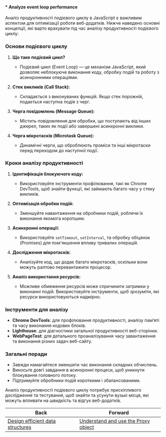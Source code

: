 #### * Analyze event loop performance

Аналіз продуктивності подієвого циклу в JavaScript є важливим аспектом для оптимізації роботи веб-додатків. Нижче наведено основні концепції, які варто врахувати під час аналізу продуктивності подієвого циклу:

### Основи подієвого циклу

1. **Що таке подієвий цикл?**
   - Подієвий цикл (Event Loop) — це механізм JavaScript, який дозволяє неблокуюче виконання коду, обробку подій та роботу з асинхронними операціями.

2. **Стек викликів (Call Stack):**
   - Складається з виконуваних функцій. Якщо стек порожній, подається наступна подія з черг.

3. **Черга повідомлень (Message Queue):**
   - Містить повідомлення для обробки, що поступають від інших джерел, таких як події або завершені асинхронні виклики.

4. **Черга мікротасків (Microtask Queue):**
   - Динамічні черги, що оброблюють проміси та інші мікротаски перед переходом до наступної події.

### Кроки аналізу продуктивності

1. **Ідентифікація блокуючого коду:**
   - Використовуйте інструменти профілювання, такі як Chrome DevTools, щоб знайти функції, які займають багато часу у стеку викликів.

2. **Оптимізація обробки подій:**
   - Зменшуйте навантаження на обробники подій, роблячи їх виконання якомога коротшим.

3. **Асинхронні операції:**
   - Використовуйте `setTimeout`, `setInterval`, та обробку обіцянок (Promises) для пом'якшення впливу тривалих операцій.

4. **Дослідження мікротасків:**
   - Аналізуйте код, що додає багато мікротасків, оскільки вони можуть раптово перевантажити процесор.

5. **Аналіз використання ресурсів:**
   - Можливе обмеження ресурсів може спричинити затримки у виконанні подій. Використовуйте інструменти, щоб зрозуміти, які ресурси використовуються надмірно.

### Інструменти для аналізу

- **Chrome DevTools**: для профілювання продуктивності, аналізу пам’яті та часу виконання кодових блоків.
- **Lighthouse**: для діагностики загальної продуктивності веб-сторінки.
- **WebPageTest**: для детального проаналізування часу завантаження та виконання різних задач веб-сайту.

### Загальні поради

- Завжди намагайтеся зменшити час виконання складних обчислень.
- Виносьте довгі завдання в асинхронні процеси, щоб уникнути блокування головного потоку.
- Підтримуйте обробники подій короткими і збалансованими.

Аналіз продуктивності подієвого циклу потребує прискіпливого дослідження та тестування, щоб знайти та усунути вузькі місця, які можуть впливати на швидкість та відгук веб-додатків.

| Back | Forward |
|---|---|
| [Design efficient data structures](/ua/middle/javascript/design-efficient-data-structures.md)  | [Understand and use the Proxy object](/ua/middle/javascript/understand-and-use-the-proxy-object.md) |